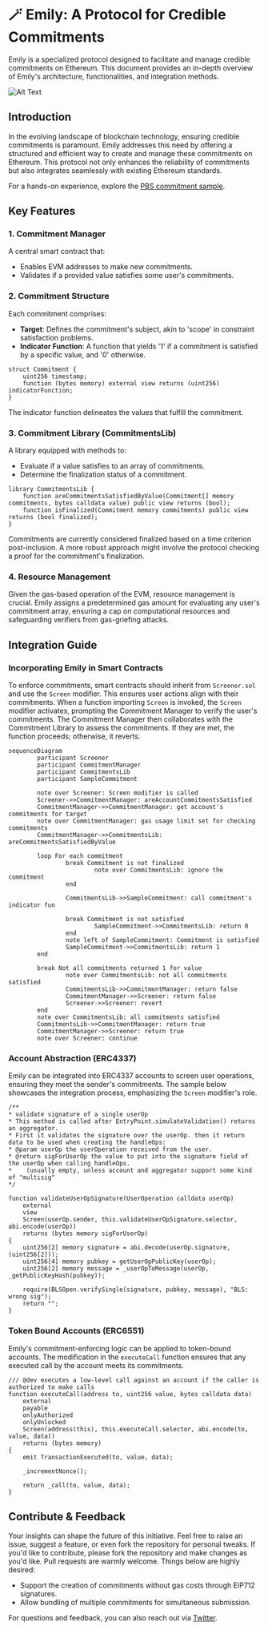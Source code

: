 # :magic_wand: Emily: A Protocol for Credible Commitments

Emily is a specialized protocol designed to facilitate and manage credible commitments on Ethereum. This document provides an in-depth overview of Emily's architecture, functionalities, and integration methods.

![Alt Text](cover.png)

## **Introduction**

In the evolving landscape of blockchain technology, ensuring credible commitments is paramount. Emily addresses this need by offering a structured and efficient way to create and manage these commitments on Ethereum. This protocol not only enhances the reliability of commitments but also integrates seamlessly with existing Ethereum standards.

For a hands-on experience, explore the [PBS commitment sample](src/samples/CommitmentPBS.sol).

## **Key Features**

### **1. Commitment Manager**
A central smart contract that:
- Enables EVM addresses to make new commitments.
- Validates if a provided value satisfies some user's commitments.

### **2. Commitment Structure**
Each commitment comprises:
- **Target**: Defines the commitment's subject, akin to 'scope' in constraint satisfaction problems.
- **Indicator Function**: A function that yields '1' if a commitment is satisfied by a specific value, and '0' otherwise.
```solidity
struct Commitment {
    uint256 timestamp;
    function (bytes memory) external view returns (uint256) indicatorFunction;
}
```
The indicator function delineates the values that fulfill the commitment.

### **3. Commitment Library (CommitmentsLib)**
A library equipped with methods to:
- Evaluate if a value satisfies to an array of commitments.
- Determine the finalization status of a commitment.
```solidity
library CommitmentsLib {
    function areCommitmentsSatisfiedByValue(Commitment[] memory commitments, bytes calldata value) public view returns (bool);
    function isFinalized(Commitment memory commitments) public view returns (bool finalized);
}
```
Commitments are currently considered finalized based on a time criterion post-inclusion. A more robust approach might involve the protocol checking a proof for the commitment's finalization.

### **4. Resource Management**
Given the gas-based operation of the EVM, resource management is crucial. Emily assigns a predetermined gas amount for evaluating any user's commitment array, ensuring a cap on computational resources and safeguarding verifiers from gas-griefing attacks.

## **Integration Guide**

### **Incorporating Emily in Smart Contracts**
To enforce commitments, smart contracts should inherit from `Screener.sol` and use the `Screen` modifier. This ensures user actions align with their commitments. When a function importing `Screen` is invoked, the `Screen` modifier activates, prompting the Commitment Manager to verify the user's commitments. The Commitment Manager then collaborates with the Commitment Library to assess the commitments. If they are met, the function proceeds; otherwise, it reverts.

```mermaid
sequenceDiagram
		participant Screener
		participant CommitmentManager
		participant CommitmentsLib
		participant SampleCommitment

		note over Screener: Screen modifier is called
		Screener->>CommitmentManager: areAccountCommitmentsSatisfied
		CommitmentManager->>CommitmentManager: get account's commitments for target
		note over CommitmentManager: gas usage limit set for checking commitments
		CommitmentManager->>CommitmentsLib: areCommitmentsSatisfiedByValue

		loop For each commitment
				break Commitment is not finalized
						note over CommitmentsLib: ignore the commitment
				end

				CommitmentsLib->>SampleCommitment: call commitment's indicator fun

				break Commitment is not satisfied
						SampleCommitment->>CommitmentsLib: return 0
				end
				note left of SampleCommitment: Commitment is satisfied
				SampleCommitment->>CommitmentsLib: return 1
		end

		break Not all commitments returned 1 for value
				note over CommitmentsLib: not all commitments satisfied
				CommitmentsLib->>CommitmentManager: return false
				CommitmentManager->>Screener: return false
				Screener->>Screener: revert
		end
		note over CommitmentsLib: all commitments satisfied
		CommitmentsLib->>CommitmentManager: return true
		CommitmentManager->>Screener: return true
		note over Screener: continue
```

### **Account Abstraction (ERC4337)**
Emily can be integrated into ERC4337 accounts to screen user operations, ensuring they meet the sender's commitments. The sample below showcases the integration process, emphasizing the `Screen` modifier's role.
```solidity
/**
* validate signature of a single userOp
* This method is called after EntryPoint.simulateValidation() returns an aggregator.
* First it validates the signature over the userOp. then it return data to be used when creating the handleOps:
* @param userOp the userOperation received from the user.
* @return sigForUserOp the value to put into the signature field of the userOp when calling handleOps.
*    (usually empty, unless account and aggregator support some kind of "multisig"
*/

function validateUserOpSignature(UserOperation calldata userOp)
    external
    view
    Screen(userOp.sender, this.validateUserOpSignature.selector, abi.encode(userOp))
    returns (bytes memory sigForUserOp)
{
    uint256[2] memory signature = abi.decode(userOp.signature, (uint256[2]));
    uint256[4] memory pubkey = getUserOpPublicKey(userOp);
    uint256[2] memory message = _userOpToMessage(userOp, _getPublicKeyHash(pubkey));

    require(BLSOpen.verifySingle(signature, pubkey, message), "BLS: wrong sig");
    return "";
}
```

### **Token Bound Accounts (ERC6551)**
Emily's commitment-enforcing logic can be applied to token-bound accounts. The modification in the `executeCall` function ensures that any executed call by the account meets its commitments.
```solidity
/// @dev executes a low-level call against an account if the caller is authorized to make calls
function executeCall(address to, uint256 value, bytes calldata data)
    external
    payable
    onlyAuthorized
    onlyUnlocked
    Screen(address(this), this.executeCall.selector, abi.encode(to, value, data))
    returns (bytes memory)
{
    emit TransactionExecuted(to, value, data);

    _incrementNonce();

    return _call(to, value, data);
}
```

## Contribute & Feedback
Your insights can shape the future of this initiative. Feel free to raise an issue, suggest a feature, or even fork the repository for personal tweaks. If you'd like to contribute, please fork the repository and make changes as you'd like. Pull requests are warmly welcome. Things below are highly desired:
- Support the creation of commitments without gas costs through EIP712 signatures.
- Allow bundling of multiple commitments for simultaneous submission.

For questions and feedback, you can also reach out via [Twitter](https://twitter.com/0xfuturistic).